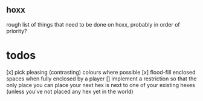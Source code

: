 hoxx
-----
rough list of things that need to be done on hoxx, probably in order of priority?

# todos
[x] pick pleasing (contrasting) colours where possible
[x] flood-fill enclosed spaces when fully enclosed by a player
[] implement a restriction so that the only place you can place your next hex is next to one of your existing hexes (unless you've not placed any hex yet in the world)